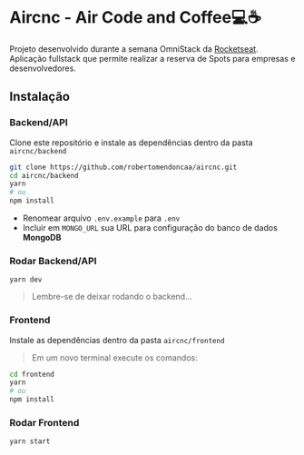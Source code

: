 # Aircnc - Air Code and Coffee💻☕️
Projeto desenvolvido durante a semana OmniStack da [Rocketseat](https://rocketseat.com.br/week-9/aulas). Aplicação fullstack que permite realizar a reserva de Spots para empresas e desenvolvedores.

## Instalação
### Backend/API
Clone este repositório e instale as dependências dentro da pasta `aircnc/backend`
```sh
git clone https://github.com/robertomendoncaa/aircnc.git
cd aircnc/backend
yarn
# ou
npm install
```
- Renomear arquivo `.env.example` para `.env`
- Incluir em ```MONGO_URL``` sua URL para configuração do banco de dados **MongoDB**
### Rodar Backend/API
```
yarn dev
```
> Lembre-se de deixar rodando o backend...
### Frontend
Instale as dependências dentro da pasta `aircnc/frontend`
> Em um novo terminal execute os comandos:
```sh
cd frontend
yarn
# ou
npm install
```
### Rodar Frontend
```
yarn start
```